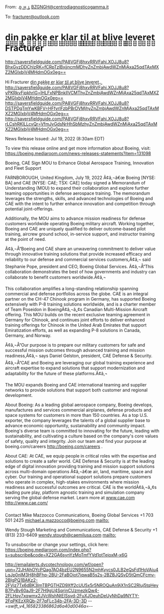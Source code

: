 From: .ᴅ̺_̺ʜ̺_̺ʟ̺ <BZGNGH@centrodiagnosticogamma.it>

To: fracturer@outlook.com

# d̺̺̺i̺̺̺n̺̺̺ ̺̺̺p̺̺̺a̺̺̺k̺̺̺k̺̺̺e̺̺̺ ̺̺̺e̺̺̺r̺̺̺ ̺̺̺k̺̺̺l̺̺̺a̺̺̺r̺̺̺ ̺̺̺t̺̺̺i̺̺̺l̺̺̺ ̺̺̺a̺̺̺t̺̺̺ ̺̺̺b̺̺̺l̺̺̺i̺̺̺v̺̺̺e̺̺̺ ̺̺̺l̺̺̺e̺̺̺v̺̺̺e̺̺̺r̺̺̺e̺̺̺t̺̺̺  Fracturer


 <http://saversfieldguide.com/PA8VGFj8hxvRRVFahi.XOJJ8u8?BhxGvzDDChlzRK=fCRpTzlBxjjncmMDhyZnZmbjAwdWZnMjAxa25qdTAxMXZ2MGIxbjV4MHdmOGx0eg==> 



Hi Fracturer
d̺i̺n̺ ̺p̺a̺k̺k̺e̺ ̺e̺r̺ ̺k̺l̺a̺r̺ ̺t̺i̺l̺ ̺a̺t̺ ̺b̺l̺i̺v̺e̺ ̺l̺e̺v̺e̺r̺e̺t̺..̺  <http://saversfieldguide.com/PA8VGFj8hxvRRVFahi.XOJJ8u8?yPKRkvFjpkhrlG=lHLFxNPBnkllVCMThyZnZmbjAwdWZnMjAxa25qdTAxMXZ2MGIxbjV4MHdmOGx0eg==>
 <http://saversfieldguide.com/PA8VGFj8hxvRRVFahi.XOJJ8u8?DSTPDgTmYwKBFV=HFfvrlFzbPBrDVMjhyZnZmbjAwdWZnMjAxa25qdTAxMXZ2MGIxbjV4MHdmOGx0eg==>
 <http://saversfieldguide.com/PA8VGFj8hxvRRVFahi.XOJJ8u8?rLCshRKlLLcvQr=VfmJvGdsNrHhSbMzhyZnZmbjAwdWZnMjAxa25qdTAxMXZ2MGIxbjV4MHdmOGx0eg==> 

News Release Issued: Jul 19, 2022 (8:30am EDT)

To view this release online and get more information about Boeing, visit: https://boeing.mediaroom.com/news-releases-statements?item=131098


Boeing, CAE Sign MOU to Enhance Global Aerospace Training, Innovation and Fleet Support


FARNBOROUGH, United Kingdom, July 19, 2022 Ã¢â‚¬â€œ Boeing [NYSE: BA] and CAE [NYSE: CAE; TSX: CAE] today signed a Memorandum of Understanding (MOU) to expand their collaboration and explore further teaming opportunities in defense aerospace training. The memorandum leverages the strengths, skills, and advanced technologies of Boeing and CAE with the intent to further enhance innovation and competition through potential joint-offerings.

Additionally, the MOU aims to advance mission readiness for defense customers worldwide operating Boeing military aircraft. Working together, Boeing and CAE are uniquely qualified to deliver outcome-based pilot training, aircrew ground school, in-service support, and instructor training at the point of need.

Ã¢â‚¬Å“Boeing and CAE share an unwavering commitment to deliver value through innovative training solutions that provide increased efficacy and reliability to our defense and commercial services customers,Ã¢â‚¬ said Stephanie Pope, president and CEO, Boeing Global Services. Ã¢â‚¬Å“This collaboration demonstrates the best of how governments and industry can collaborate to benefit customers worldwide.Ã¢â‚¬

This collaboration amplifies a long-standing relationship spanning commercial and defense portfolios across the globe. CAE is an integral partner on the CH-47 Chinook program in Germany, has supported Boeing extensively with P-8 training solutions worldwide, and is a charter member of Team Poseidon in BoeingÃ¢â‚¬â„¢s Canadian Multi-Mission Aircraft offering. This MOU builds on the recent exclusive teaming agreement in Germany for Chinook, and continues joint efforts to deliver enhanced training offerings for Chinook in the United Arab Emirates that support Emiratization efforts, as well as expanding P-8 solutions in Canada, Germany, and Norway.

Ã¢â‚¬Å“Our purpose is to prepare our military customers for safe and successful mission outcomes through advanced training and mission readiness,Ã¢â‚¬ says Daniel Gelston, president, CAE Defense & Security. Ã¢â‚¬Å“CAE and Boeing are leveraging our global training experience and aircraft expertise to expand solutions that support modernization and adaptability for the future of these platforms.Ã¢â‚¬

The MOU expands Boeing and CAE international teaming and supplier networks to provide solutions that support both customer and regional development.

About Boeing:
As a leading global aerospace company, Boeing develops, manufactures and services commercial airplanes, defense products and space systems for customers in more than 150 countries. As a top U.S. exporter, the company leverages the talents of a global supplier base to advance economic opportunity, sustainability and community impact. Boeing's diverse team is committed to innovating for the future, leading with sustainability, and cultivating a culture based on the company's core values of safety, quality and integrity. Join our team and find your purpose at boeing.com/careers <http://boeing.com/careers> .

About CAE:
At CAE, we equip people in critical roles with the expertise and solutions to create a safer world. CAE Defense & Security is at the leading edge of digital innovation providing training and mission support solutions across multi-domain operations Ã¢â‚¬â€œ air, land, maritime, space and cyber. Our training and operational support solutions prepare customers who operate in complex, high-stakes environments where mission readiness and successful outcomes are critical. CAE is the worldÃ¢â‚¬â„¢s leading pure play, platform agnostic training and simulation company serving the global defense market. Learn more at www.cae.com <http://www.cae.com/> 

###

Contact
Mike Mazzocco
Communications, Boeing Global Services
+1 703 501 2425
michael.a.mazzocco@boeing.com <mailto:> 

Wendy Stough
Marketing and Communications, CAE Defense & Security
+1 (813) 233-6409
wendy.stough@caemilusa.com <mailto:>  

To unsubscribe or change your settings, click here:
https://boeing.mediaroom.com/index.php?s=subscribe&code=XZ2GA6synYzMoTmfYVd1otTejoxM-x6G

 <http://emailalerts.dvcotechnology.com/wf/open?upn=72JHAhOYcPQag7AO4bzEU2N9655N2mhKyycs0JLB2eQsFd1HoVAiu4LqJp0nlM3H8hBFhp-2BU-2FaBOiot7iqwaB5s2s-2BZBJQSvD5tQmCFcmv-2BIgPQ1BAKz2-2FVjz7Tx6dBK3lmTBPGTHZD9Xff2cUU5x5r5NROQuAn9jX1nSC2Rluj5tqHeyB7PvBv60aJ9-2F7H9gU4SqrinCUzmezkQw4-2FLHqy7xqwmx2JVcWshNtElSsvd-2FuXJOeuhDeUyNhDa9NYTY-2FqPKEzXRQb-2F7qFLc34b-2FA-3D-3D>
--_=_swift_v4_165823386862d6a40d0046a_=_-- 
